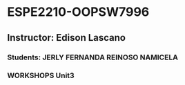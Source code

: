 # ESPE2210-OOPSW7996
## Instructor: Edison Lascano
### Students: JERLY FERNANDA REINOSO NAMICELA
### WORKSHOPS Unit3
